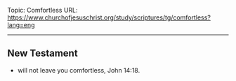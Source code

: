 Topic: Comfortless
URL: https://www.churchofjesuschrist.org/study/scriptures/tg/comfortless?lang=eng

---

## New Testament

- will not leave you comfortless, John 14:18.

